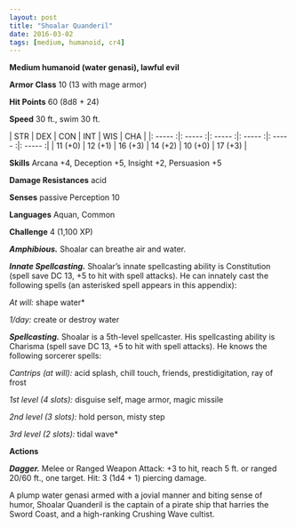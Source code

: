 ```yaml
---
layout: post
title: "Shoalar Quanderil"
date: 2016-03-02
tags: [medium, humanoid, cr4]
---
```


**Medium humanoid (water genasi), lawful evil**

**Armor Class** 10 (13 with mage armor)

**Hit Points** 60 (8d8 + 24)

**Speed** 30 ft., swim 30 ft.

|   STR   |   DEX   |   CON   |   INT   |   WIS   |   CHA   |
|: ----- :|: ----- :|: ----- :|: ----- :|: ----- :|: ----- :|
| 11 (+0) | 12 (+1) | 16 (+3) | 14 (+2) | 10 (+0) | 17 (+3) |

**Skills** Arcana +4, Deception +5, Insight +2, Persuasion +5

**Damage Resistances** acid

**Senses** passive Perception 10

**Languages** Aquan, Common

**Challenge** 4 (1,100 XP)

***Amphibious.*** Shoalar can breathe air and water.

***Innate Spellcasting.*** Shoalar’s innate spellcasting ability is Constitution (spell save DC 13, +5 to hit with spell attacks). He can innately cast the following spells (an asterisked spell appears in this appendix):

*At will:* shape water*

*1/day:* create or destroy water

***Spellcasting.*** Shoalar is a 5th-level spellcaster. His spellcasting ability is Charisma (spell save DC 13, +5 to hit with spell attacks). He knows the following sorcerer spells:

*Cantrips (at will):* acid splash, chill touch, friends, prestidigitation, ray of frost

*1st level (4 slots):* disguise self, mage armor, magic missile

*2nd level (3 slots):* hold person, misty step

*3rd level (2 slots):* tidal wave*

**Actions**

***Dagger.*** Melee or Ranged Weapon Attack: +3 to hit, reach 5 ft. or ranged 20/60 ft., one target. Hit: 3 (1d4 + 1) piercing damage.

A plump water genasi armed with a jovial manner and biting sense of humor, Shoalar Quanderil is the captain of a pirate ship that harries the Sword Coast, and a high-ranking Crushing Wave cultist.
